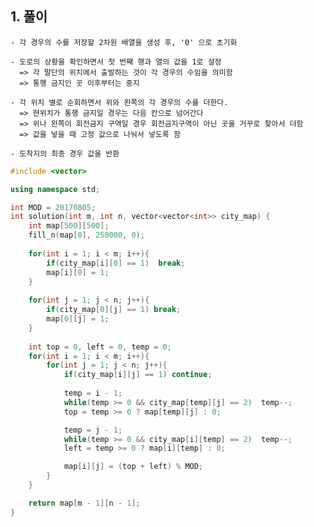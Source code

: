   ## 1. 풀이
    - 각 경우의 수를 저장할 2차원 배열을 생성 후, '0' 으로 초기화
    
    - 도로의 상황을 확인하면서 첫 번째 행과 열의 값을 1로 설정
      => 각 말단의 위치에서 출발하는 것이 각 경우의 수임을 의미함
      => 통행 금지인 곳 이후부터는 중지
      
    - 각 위치 별로 순회하면서 위와 왼쪽의 각 경우의 수를 더한다.
      => 현위치가 통행 금지일 경우는 다음 칸으로 넘어간다
      => 위나 왼쪽이 회전금지 구역일 경우 회전금지구역이 아닌 곳을 거꾸로 찾아서 더함
      => 값을 넣을 때 고정 값으로 나눠서 넣도록 함
      
    - 도착지의 최종 경우 값을 반환

```c++
#include <vector>

using namespace std;

int MOD = 20170805;
int solution(int m, int n, vector<vector<int>> city_map) {
    int map[500][500];
    fill_n(map[0], 250000, 0);
    
    for(int i = 1; i < m; i++){
        if(city_map[i][0] == 1)  break;        
        map[i][0] = 1;
    }
    
    for(int j = 1; j < n; j++){
        if(city_map[0][j] == 1) break;        
        map[0][j] = 1;
    }
    
    int top = 0, left = 0, temp = 0;
    for(int i = 1; i < m; i++){
        for(int j = 1; j < n; j++){  
            if(city_map[i][j] == 1) continue;
            
            temp = i - 1;
            while(temp >= 0 && city_map[temp][j] == 2)  temp--;
            top = temp >= 0 ? map[temp][j] : 0;

            temp = j - 1;
            while(temp >= 0 && city_map[i][temp] == 2)  temp--;
            left = temp >= 0 ? map[i][temp] : 0;

            map[i][j] = (top + left) % MOD;
        }
    }

    return map[m - 1][n - 1];
}
```

